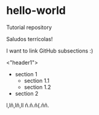 # hello-world
Tutorial repository

Saludos terrícolas!

I want to link GitHub subsections :)


<"header1">

  
  * section 1
    * section 1.1
    * section 1.2
  * section 2

<header2>

l,lñ,lñ,ll
ñ.ñ.ñ{.ññ.


